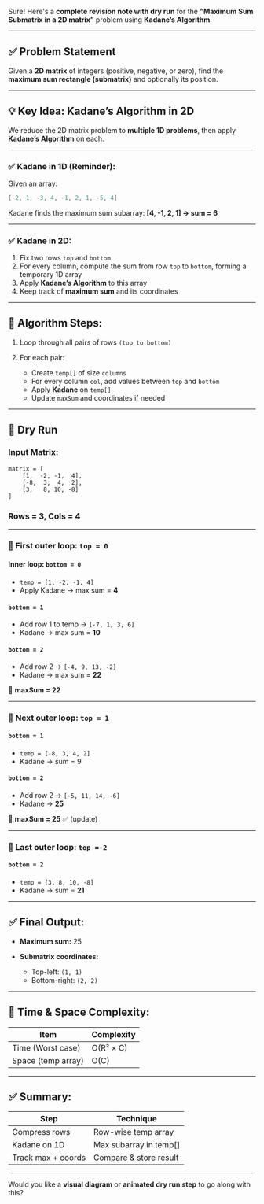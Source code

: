 Sure! Here's a **complete revision note with dry run** for the **“Maximum Sum Submatrix in a 2D matrix”** problem using **Kadane’s Algorithm**.

---

## ✅ Problem Statement

Given a **2D matrix** of integers (positive, negative, or zero), find the **maximum sum rectangle (submatrix)** and optionally its position.

---

## 💡 Key Idea: Kadane’s Algorithm in 2D

We reduce the 2D matrix problem to **multiple 1D problems**, then apply **Kadane’s Algorithm** on each.

---

### ✅ Kadane in 1D (Reminder):

Given an array:

```cpp
[-2, 1, -3, 4, -1, 2, 1, -5, 4]
```

Kadane finds the maximum sum subarray: **\[4, -1, 2, 1] → sum = 6**

---

### ✅ Kadane in 2D:

1. Fix two rows `top` and `bottom`
2. For every column, compute the sum from row `top` to `bottom`, forming a temporary 1D array
3. Apply **Kadane’s Algorithm** to this array
4. Keep track of **maximum sum** and its coordinates

---

## 📌 Algorithm Steps:

1. Loop through all pairs of rows `(top to bottom)`
2. For each pair:

   * Create `temp[]` of size `columns`
   * For every column `col`, add values between `top` and `bottom`
   * Apply **Kadane** on `temp[]`
   * Update `maxSum` and coordinates if needed

---

## 🧪 Dry Run

### Input Matrix:

```
matrix = [
    [1,  -2, -1,  4],
    [-8,  3,  4,  2],
    [3,   8, 10, -8]
]
```

### Rows = 3, Cols = 4

---

### 🔄 First outer loop: `top = 0`

#### Inner loop: `bottom = 0`

* `temp = [1, -2, -1, 4]`
* Apply Kadane → max sum = **4**

#### `bottom = 1`

* Add row 1 to temp → `[-7, 1, 3, 6]`
* Kadane → max sum = **10**

#### `bottom = 2`

* Add row 2 → `[-4, 9, 13, -2]`
* Kadane → max sum = **22**

🔹 **maxSum = 22**

---

### 🔄 Next outer loop: `top = 1`

#### `bottom = 1`

* `temp = [-8, 3, 4, 2]`
* Kadane → sum = 9

#### `bottom = 2`

* Add row 2 → `[-5, 11, 14, -6]`
* Kadane → **25**

🔹 **maxSum = 25** ✅ (update)

---

### 🔄 Last outer loop: `top = 2`

#### `bottom = 2`

* `temp = [3, 8, 10, -8]`
* Kadane → sum = **21**

---

## ✅ Final Output:

* **Maximum sum:** 25
* **Submatrix coordinates:**

  * Top-left: `(1, 1)`
  * Bottom-right: `(2, 2)`

---

## 🧠 Time & Space Complexity:

| Item               | Complexity |
| ------------------ | ---------- |
| Time (Worst case)  | O(R² × C)  |
| Space (temp array) | O(C)       |

---

## ✅ Summary:

| Step               | Technique               |
| ------------------ | ----------------------- |
| Compress rows      | Row-wise temp array     |
| Kadane on 1D       | Max subarray in temp\[] |
| Track max + coords | Compare & store result  |

---

Would you like a **visual diagram** or **animated dry run step** to go along with this?
